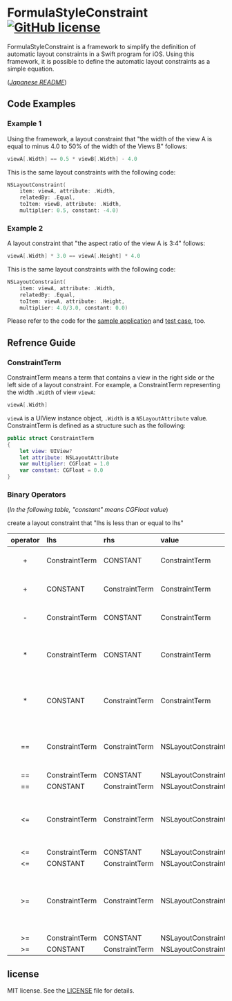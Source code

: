 # FormulaStyleConstraint [![GitHub license](https://img.shields.io/badge/license-MIT-lightgrey.svg)](https://raw.githubusercontent.com/fhisa/FormulaStyleConstraint/master/LICENSE)

FormulaStyleConstraint is a framework to simplify the definition of automatic layout constraints in a Swift program for iOS.
Using this framework, it is possible to define the automatic layout constraints as a simple equation.

(*[Japanese README](https://github.com/fhisa/FormulaStyleConstraint/blob/master/README-ja.md)*)

## Code Examples

### Example 1

Using the framework, a layout constraint that "the width of the view A is equal to minus 4.0 to 50% of the width of the Views B" follows:
```swift
viewA[.Width] == 0.5 * viewB[.Width] - 4.0
```
This is the same layout constraints with the following code:
```swift
NSLayoutConstraint(
    item: viewA, attribute: .Width,
    relatedBy: .Equal,
    toItem: viewB, attribute: .Width,
    multiplier: 0.5, constant: -4.0)
```

### Example 2

A layout constraint that "the aspect ratio of the view A is 3:4" follows:
```swift
viewA[.Width] * 3.0 == viewA[.Height] * 4.0
```
This is the same layout constraints with the following code:
```swift
NSLayoutConstraint(
    item: viewA, attribute: .Width,
    relatedBy: .Equal,
    toItem: viewA, attribute: .Height,
    multiplier: 4.0/3.0, constant: 0.0)
```

Please refer to the code for the [sample application](https://github.com/fhisa/FormulaStyleConstraint/blob/master/SampleApp/ViewController.swift) and [test case](https://github.com/fhisa/FormulaStyleConstraint/blob/master/FormulaStyleConstraintTests/FormulaStyleConstraintTests.swift), too.

## Refrence Guide

### ConstraintTerm

ConstraintTerm means a term that contains a view in the right side or the left side of a layout constraint.
For example, a ConstraintTerm representing the width `.Width` of view `viewA`:
```swift
viewA[.Width]
```
`viewA` is a UIView instance object, `.Width` is a `NSLayoutAttribute` value.
ConstraintTerm is defined as a structure such as the following:
```swift
public struct ConstraintTerm
{
    let view: UIView?
    let attribute: NSLayoutAttribute
    var multiplier: CGFloat = 1.0
    var constant: CGFloat = 0.0
}
```

### Binary Operators

(*In the following table, "constant" means CGFloat value*)

create a layout constraint that "lhs is less than or equal to lhs"

| operator | lhs | rhs | value | semantics |
|:-----:|:---------------|:--|:--|:--|
| +     | ConstraintTerm | CONSTANT       | ConstraintTerm | add rhs value to lhs.constant |
| +     | CONSTANT       | ConstraintTerm | ConstraintTerm | add lhs value to rhs.constant |
| -     | ConstraintTerm | CONSTANT       | ConstraintTerm | subtract rhs value from lhs.constant |
| *     | ConstraintTerm | CONSTANT       | ConstraintTerm | multiply rhs value to lhs.multiplier and lhs.constant |
| *     | CONSTANT       | ConstraintTerm | ConstraintTerm | multiply lhs value to rhs.multiplier and rhs.constant |
| ==    | ConstraintTerm | ConstraintTerm | NSLayoutConstraint | create a layout constraint that "lhs is equal to lhs" |
| ==    | ConstraintTerm | CONSTANT       | NSLayoutConstraint | ditto |
| ==    | CONSTANT       | ConstraintTerm | NSLayoutConstraint | ditto |
| <=    | ConstraintTerm | ConstraintTerm | NSLayoutConstraint | create a layout constraint that "lhs is less than or equal to lhs" |
| <=    | ConstraintTerm | CONSTANT       | NSLayoutConstraint | ditto |
| <=    | CONSTANT       | ConstraintTerm | NSLayoutConstraint | ditto |
| >=    | ConstraintTerm | ConstraintTerm | NSLayoutConstraint | create a layout constraint that "lhs is greater than or equal to lhs" |
| >=    | ConstraintTerm | CONSTANT       | NSLayoutConstraint | ditto |
| >=    | CONSTANT       | ConstraintTerm | NSLayoutConstraint | ditto |

## license

MIT license. See the [LICENSE](https://github.com/fhisa/FormulaStyleConstraint/blob/master/LICENSE) file for details.
